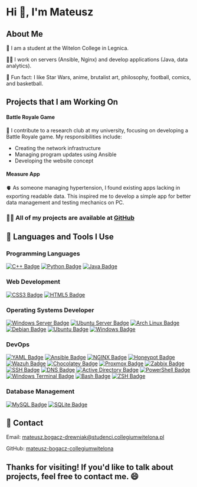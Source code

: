 <h1>Hi 👋, I'm Mateusz</h1>

<h2>About Me</h2>
<p>🚀 I am a student at the Witelon College in Legnica.</p>
<p>👨‍💻 I work on servers (Ansible, Nginx) and develop applications (Java, data analytics).</p>
<p>🔧 Fun fact: I like Star Wars, anime, brutalist art, philosophy, football, comics, and basketball.</p>

<h2>Projects that I am Working On</h2>
<h4>Battle Royale Game</h4>
<p>🔭 I contribute to a research club at my university, focusing on developing a Battle Royale game. My responsibilities include:
<ul>
    <li>Creating the network infrastructure</li>
    <li>Managing program updates using Ansible</li>
    <li>Developing the website concept</li>
</ul>
</p>

<h4>Measure App</h4>
<p>🫀 As someone managing hypertension, I found existing apps lacking in exporting readable data. This inspired me to develop a simple app for better data management and testing mechanics on PC.</p>

<h3>👨‍💻 All of my projects are available at <a href="https://github.com/mateusz-bogacz-collegiumwitelona" target="_blank">GitHub</a></h3>

<h2>🚀 Languages and Tools I Use</h2>

<h3>Programming Languages</h3>
<div>
    <a href="#"><img src="https://img.shields.io/badge/c++-%2300599C.svg?style=for-the-badge&logo=c%2B%2B&logoColor=white" alt="C++ Badge"></a>
    <a href="#"><img src="https://img.shields.io/badge/python-3670A0?style=for-the-badge&logo=python&logoColor=ffdd54" alt="Python Badge"></a>
    <a href="#"><img src="https://img.shields.io/badge/java-%23ED8B00.svg?style=for-the-badge&logo=openjdk&logoColor=white" alt="Java Badge"></a>
</div>

<h3>Web Development</h3>
<div>
    <a href="#"><img src="https://img.shields.io/badge/css3-%231572B6.svg?style=for-the-badge&logo=css3&logoColor=white" alt="CSS3 Badge"></a>
    <a href="#"><img src="https://img.shields.io/badge/html5-%23E34F26.svg?style=for-the-badge&logo=html5&logoColor=white" alt="HTML5 Badge"></a>
</div>


<h3>Operating Systems Developer</h3>
<div>
    <a href="#"><img src="https://img.shields.io/badge/windows%20server-%230078D4.svg?style=for-the-badge&logo=windows&logoColor=white" alt="Windows Server Badge"></a>  
    <a href="#"><img src="https://img.shields.io/badge/ubuntu%20server-E95420?style=for-the-badge&logo=ubuntu&logoColor=white" alt="Ubuntu Server Badge"></a>
    <a href="#"><img src="https://img.shields.io/badge/Arch_Linux-1793D1?style=for-the-badge&logo=arch-linux&logoColor=white" alt="Arch Linux Badge"></a>
    <a href="#"><img src="https://img.shields.io/badge/Debian-A81D33?style=for-the-badge&logo=debian&logoColor=white" alt="Debian Badge"></a>
    <a href="#"><img src="https://img.shields.io/badge/Ubuntu-E95420?style=for-the-badge&logo=ubuntu&logoColor=white" alt="Ubuntu Badge"></a>
    <a href="#""><img src="https://img.shields.io/badge/Windows-0078D6?style=for-the-badge&logo=windows&logoColor=white" alt="Windows Badge"></a>

</div>

<h3>DevOps</h3>
<div>
    <a href="#"><img src="https://img.shields.io/badge/YAML-%232C8EBB.svg?style=for-the-badge&logo=yaml&logoColor=white" alt="YAML Badge"></a>
    <a href="#"><img src="https://img.shields.io/badge/ansible-%231A1918.svg?style=for-the-badge&logo=ansible&logoColor=white" alt="Ansible Badge"></a>
    <a href="#"><img src="https://img.shields.io/badge/Nginx-009639?logo=nginx&logoColor=white&style=for-the-badge" alt="NGINX Badge"></a>
    <a href="#" ><img src="https://img.shields.io/badge/honeypot-%23FF5733.svg?style=for-the-badge&logo=honeypot&logoColor=white" alt="Honeypot Badge"></a>
    <a href="#"><img src="https://img.shields.io/badge/wazuh-%230081C1.svg?style=for-the-badge&logo=wazuh&logoColor=white" alt="Wazuh Badge"></a>
    <a href="#"><img src="https://img.shields.io/badge/chocolatey-%23F68D2E.svg?style=for-the-badge&logo=chocolatey&logoColor=white" alt="Chocolatey Badge"></a>
    <a href="#"><img src="https://img.shields.io/badge/proxmox-%23E57000.svg?style=for-the-badge&logo=proxmox&logoColor=white" alt="Proxmox Badge"></a>
    <a href="#"><img src="https://img.shields.io/badge/zabbix-%23C20000.svg?style=for-the-badge&logo=zabbix&logoColor=white" alt="Zabbix Badge"></a>
    <a href="#"><img src="https://img.shields.io/badge/ssh-%23000000.svg?style=for-the-badge&logo=openssh&logoColor=white" alt="SSH Badge"></a>
    <a href="#"><img src="https://img.shields.io/badge/dns-%230066FF.svg?style=for-the-badge&logo=dns&logoColor=white" alt="DNS Badge"></a>
    <a href="#"><img src="https://img.shields.io/badge/active%20directory-%230084CF.svg?style=for-the-badge&logo=windows&logoColor=white" alt="Active Directory Badge"></a>
    <a href="#"><img src="https://img.shields.io/badge/PowerShell-%235391FE.svg?style=for-the-badge&logo=powershell&logoColor=white" alt="PowerShell Badge"></a>
    <a href="#"><img src="https://img.shields.io/badge/Windows%20Terminal-%234D4D4D.svg?style=for-the-badge&logo=windows-terminal&logoColor=white" alt="Windows Terminal Badge"></a>
    <a href="#"><img src="https://img.shields.io/badge/Bash-%234EAA25.svg?style=for-the-badge&logo=gnubash&logoColor=white" alt="Bash Badge"></a>
    <a href="#"><img src="https://img.shields.io/badge/ZSH-%23FFD700.svg?style=for-the-badge&logo=zsh&logoColor=white" alt="ZSH Badge"></a>
</div>

<h3>Database Management</h3>
<div>
    <a href="#"><img src="https://img.shields.io/badge/mysql-4479A1.svg?style=for-the-badge&logo=mysql&logoColor=white" alt="MySQL Badge"></a>
    <a href="#"><img src="https://img.shields.io/badge/sqlite-%2307405e.svg?style=for-the-badge&logo=sqlite&logoColor=white" alt="SQLite Badge"></a>
</div>

<h2>📧 Contact</h2>
<p>Email: <a href="mailto:mateusz.bogacz-drewniak@studenci.collegiumwitelona.pl">mateusz.bogacz-drewniak@studenci.collegiumwitelona.pl</a></p>
<p>GitHub: <a href="https://github.com/mateusz-bogacz-collegiumwitelona" target="_blank">mateusz-bogacz-collegiumwitelona</a></p>

<h2>Thanks for visiting! If you'd like to talk about projects, feel free to contact me. 😄</h2>

</body>
</html>
